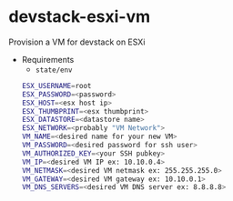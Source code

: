 # devstack-esxi-vm

Provision a VM for devstack on ESXi

* Requirements
  * `state/env` 
  ```bash
  ESX_USERNAME=root
  ESX_PASSWORD=<password>
  ESX_HOST=<esx host ip>
  ESX_THUMBPRINT=<esx thumbprint>
  ESX_DATASTORE=<datastore name>
  ESX_NETWORK=<probably "VM Network">
  VM_NAME=<desired name for your new VM>
  VM_PASSWORD=<desired password for ssh user>
  VM_AUTHORIZED_KEY=<your SSH pubkey>
  VM_IP=<desired VM IP ex: 10.10.0.4>
  VM_NETMASK=<desired VM netmask ex: 255.255.255.0>
  VM_GATEWAY=<desired VM gateway ex: 10.10.0.1>
  VM_DNS_SERVERS=<desired VM DNS server ex: 8.8.8.8>
  ```
